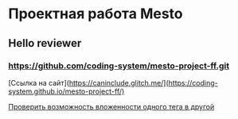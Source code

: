 # Проектная работа Mesto

## Hello reviewer

### https://github.com/coding-system/mesto-project-ff.git

[Ссылка на сайт](https://caninclude.glitch.me/](https://coding-system.github.io/mesto-project-ff/)


[Проверить возможность вложенности одного тега в другой](https://caninclude.glitch.me/)
